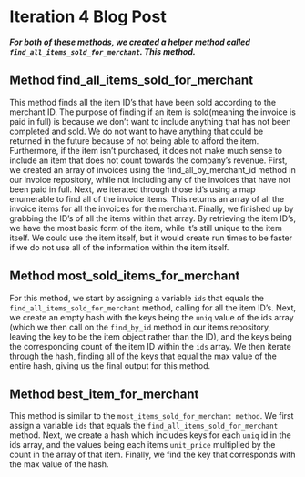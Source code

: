 # Iteration 4 Blog Post

***For both of these methods, we created a helper method called ```find_all_items_sold_for_merchant```. This method.***

## Method find_all_items_sold_for_merchant

This method finds all the item ID’s that have been sold according to the merchant ID. The purpose of finding if an item is sold(meaning the invoice is paid in full) is because we don’t want to include anything that has not been completed and sold. We do not want to have anything that could be returned in the future because of not being able to afford the item. Furthermore, if the item isn’t purchased, it does not make much sense to include an item that does not count towards the company’s revenue. First, we created an array of invoices using the find_all_by_merchant_id method in our invoice repository, while not including any of the invoices that have not been paid in full. Next, we iterated through those id’s using a map enumerable to find all of the invoice items. This returns an array of all the invoice items for all the invoices for the merchant. Finally, we finished up by grabbing the ID’s of all the items within that array. By retrieving the item ID’s, we have the most basic form of the item, while it’s still unique to the item itself. We could use the item itself, but it would create run times to be faster if we do not use all of the information within the item itself.

## Method most_sold_items_for_merchant

For this method, we start by assigning a variable ```ids``` that equals the ```find_all_items_sold_for_merchant``` method, calling for all the item ID’s. Next, we create an empty hash with the keys being the ```uniq``` value of the ids array (which we then call on the ```find_by_id``` method in our items repository, leaving the key to be the item object rather than the ID), and the keys being the corresponding count of the item ID within the ```ids``` array. We then iterate through the hash, finding all of the keys that equal the max value of the entire hash, giving us the final output for this method.

## Method best_item_for_merchant

This method is similar to the ```most_items_sold_for_merchant method```. We first assign a variable ```ids``` that equals the ```find_all_items_sold_for_merchant``` method. Next, we create a hash which includes keys for each ```uniq``` id in the ids array, and the values being each items ```unit_price``` multiplied by the count in the array of that item. Finally, we find the key that corresponds with the max value of the hash.